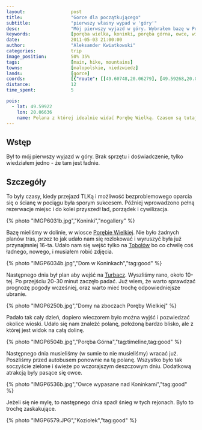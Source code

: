 ```yaml
---
layout:                 post
title:                  "Gorce dla początkującego"
subtitle:               "pierwszy własny wypad w 'góry'"
desc:                   "Mój pierwszy wyjazd w góry. Wybrałem bazę w Porębie Wielkiej jako klimatyczną miejscowość tuż przy Gorcach. Pomimo braku przygotowania udało nam się trafić na idealnie wiosenne warunki pierwszego i trzeciego dnia"
keywords:               [poręba wielka, koninki, poręba górna, owce, wiosna]
date:                   2011-05-03 21:00:00
author:                 "Aleksander Kwiatkowski"
categories:             trip
image_position:         50% 35%
tags:                   [main, hike, mountains]
towns:                  [malopolskie, niedzwiedz]
lands:                  [gorce]
coords:                 [{"route": [[49.60748,20.06279], [49.59268,20.08082], [49.58561,20.07807], [49.57938,20.06863]], "type": "hike"}, {"route": [[49.60784,20.06275], [49.59724,20.06090], [49.59816,20.07326]], "type": "hike"}]
distance:               12
time_spent:             5

pois:
  - lat: 49.59922
    lon: 20.06636
    name: Polana z której idealnie widać Porębę Wielką. Czasem są tutaj owce wypasane.
---
```


[wiki-tobolow]:         https://pl.wikipedia.org/wiki/Tobo%C5%82%C3%B3w
[wiki-poreba]:          https://pl.wikipedia.org/wiki/Por%C4%99ba_Wielka_(powiat_limanowski)
[wiki-turbacz]:         https://pl.wikipedia.org/wiki/Turbacz

Wstęp
-----

Był to mój pierwszy wyjazd w góry. Brak sprzętu i doświadczenie, tylko wiedziałem jedno - że tam jest ładnie.

Szczegóły
---------

To były czasy, kiedy przejazd TLKą i możliwość bezproblemowego oparcia się o ścianę w pociągu była sporym sukcesem.
Później wprowadzono pełną rezerwacje miejsc i do kolei przyszedł ład, porządek i cywilizacja.

{% photo "IMGP6031b.jpg","Koninki","nogallery" %}

Bazę mieliśmy w dolinie, w wiosce [Porębie Wielkiej][wiki-poreba].
Nie było żadnych planów tras, przez to jak udało nam się rozlokować i wyruszyć była już przynajmniej 16-ta. Udało nam się
wejść tylko na [Tobołów][wiki-tobolow] bo co chwilę coś ładnego, nowego, i musiałem robić zdjęcia.

{% photo "IMGP6034b.jpg","Dom w Koninkach","tag:good" %}

Następnego dnia był plan aby wejść na [Turbacz][wiki-turbacz]. Wyszliśmy rano, około 10-tej. Po przejściu 20-30 minut zaczęło padać.
Już wiem, że warto sprawdzać prognozę pogody wcześniej, oraz warto mieć trochę odpowiedniejsze ubranie.

{% photo "IMGP6250b.jpg","Domy na zboczach Poręby Wielkiej" %}

Padało tak cały dzień, dopiero
wieczorem było można wyjść i pozwiedzać okolice wioski. Udało się nam znaleźć polanę, położoną bardzo blisko, ale
z której jest widok na całą dolinę.

{% photo "IMGP6504b.jpg","Poręba Górna","tag:timeline,tag:good" %}

Następnego dnia musieliśmy (w sumie to nie musieliśmy) wracać już. Poszliśmy przed autobusem ponownie na tą polanę.
Wszystko było tak soczyście zielone i świeże po wczorajszym deszczowym dniu.
Dodatkową atrakcją były pasące się owce.

{% photo "IMGP6536b.jpg","Owce wypasane nad Koninkami","tag:good" %}

Jeżeli się nie mylę, to następnego dnia spadł śnieg w tych rejonach. Było to
trochę zaskakujące.

{% photo "IMGP6579.JPG","Koziołek","tag:good" %}
